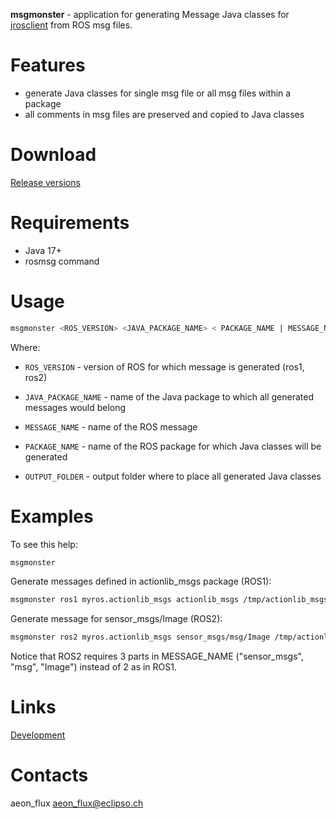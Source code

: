 **msgmonster** - application for generating Message Java classes for [jrosclient](https://github.com/lambdaprime/jrosclient) from ROS msg files.

# Features

- generate Java classes for single msg file or all msg files within a package
- all comments in msg files are preserved and copied to Java classes

# Download

[Release versions](msgmonster/release/CHANGELOG.md)

# Requirements

- Java 17+
- rosmsg command

# Usage

```bash
msgmonster <ROS_VERSION> <JAVA_PACKAGE_NAME> < PACKAGE_NAME | MESSAGE_NAME > <OUTPUT_FOLDER>
```

Where: 

- `ROS_VERSION` - version of ROS for which message is generated (ros1, ros2)

- `JAVA_PACKAGE_NAME` - name of the Java package to which all generated messages would belong

- `MESSAGE_NAME` - name of the ROS message

- `PACKAGE_NAME` - name of the ROS package for which Java classes will be generated

- `OUTPUT_FOLDER` - output folder where to place all generated Java classes

# Examples

To see this help:

``` bash
msgmonster
```
Generate messages defined in actionlib_msgs package (ROS1):

``` bash
msgmonster ros1 myros.actionlib_msgs actionlib_msgs /tmp/actionlib_msgs
```

Generate message for sensor_msgs/Image (ROS2):

``` bash
msgmonster ros2 myros.actionlib_msgs sensor_msgs/msg/Image /tmp/actionlib_msgs
```

Notice that ROS2 requires 3 parts in MESSAGE_NAME ("sensor_msgs", "msg", "Image") instead of 2 as in ROS1.

# Links

[Development](DEVELOPMENT.md)

# Contacts

aeon_flux <aeon_flux@eclipso.ch>
